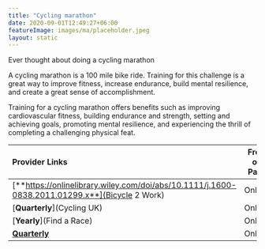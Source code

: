 ```yaml
---
title: "Cycling marathon"
date: 2020-09-01T12:49:27+06:00
featureImage: images/ma/placeholder.jpeg
layout: static
---
```


Ever thought about doing a cycling marathon

A cycling marathon is a 100 mile bike ride. Training for this challenge is a great way to improve fitness, increase endurance, build mental resilience, and create a great sense of accomplishment.

Training for a cycling marathon offers benefits such as improving cardiovascular fitness, building endurance and strength, setting and achieving goals, promoting mental resilience, and experiencing the thrill of completing a challenging physical feat.

| Provider Links      | Free or Paid  |  
| :-----------          | :--------------:      |  
| [**https://onlinelibrary.wiley.com/doi/abs/10.1111/j.1600-0838.2011.01299.x**](Bicycle 2 Work) | Online | 
| [**Quarterly**](Cycling UK) | Online | 
| [**Yearly**](Find a Race) | Online | 
| [**Quarterly**](Bobshop) | Online | 
  

<br/><br/>






